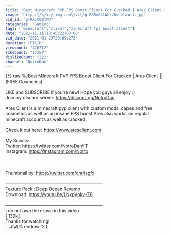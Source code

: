 ```yaml
---
title: "Best Minecraft PVP FPS Boost Client For Cracked | Ares Client 🔮 (FREE Cosmetics)"
image: "https:\/\/i.ytimg.com\/vi\/g-RX5m02tWU\/hqdefault.jpg"
vid_id: "g-RX5m02tWU"
categories: "Gaming"
tags: ["minecraft","client","minecraft fps boost client"]
date: "2021-11-11T18:45:22+03:00"
vid_date: "2021-01-29T20:09:27Z"
duration: "PT11M"
viewcount: "476712"
likeCount: "15357"
dislikeCount: "222"
channel: "NotroDan"
---
```

{% raw %}Best Minecraft PVP FPS Boost Client For Cracked | Ares Client 🔮 (FREE Cosmetics)<br /><br />LIKE and SUBSCRIBE if you're new!  Hope you guys all enjoy :)<br />Join my discord server: <a rel="nofollow" target="blank" href="https://discord.gg/NotroDan">https://discord.gg/NotroDan</a><br /><br />Ares Client is a minecraft pvp client with custom mods, capes and free cosmetics as well as an insane FPS boost Ares also works on regular minecraft accounts as well as cracked.<br /><br />Check it out here: <a rel="nofollow" target="blank" href="https://www.aresclient.com">https://www.aresclient.com</a><br /><br />My Socials:<br /> Twitter: <a rel="nofollow" target="blank" href="https://twitter.com/NotroDanYT">https://twitter.com/NotroDanYT</a><br /> Instagram: <a rel="nofollow" target="blank" href="https://instagram.com/Notro">https://instagram.com/Notro</a><br /><br /><br /><br />Thumbnail by: <a rel="nofollow" target="blank" href="https://twitter.com/chriisgfx">https://twitter.com/chriisgfx</a><br /><br />─────────────────────────────── <br />Texture Pack : Deep Ocean Revamp<br />Download: <a rel="nofollow" target="blank" href="https://youtu.be/LNxpVhkv-Z8">https://youtu.be/LNxpVhkv-Z8</a><br /><br />─────────────────────────────── <br />I do not own the music in this video<br />┇139k┇<br />Thanks for watching!<br />   - 𝓝.𝓭{% endraw %}
